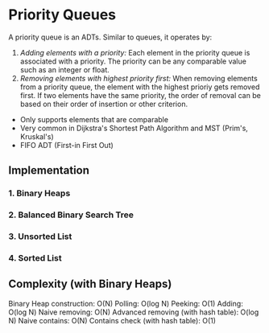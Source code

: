 # Priority Queues

A priority queue is an ADTs. Similar to queues, it operates by:

1. *Adding elements with a priority:* Each element in the priority queue is associated with a priority. The priority can be any comparable value such as an integer or float.
2. *Removing elements with highest priority first:* When removing elements from a priority queue, the element with the highest prioriy gets removed first. If two elements have the same priority, the order of removal can be based on their order of insertion or other criterion. 

- Only supports elements that are comparable
- Very common in Dijkstra's Shortest Path Algorithm and MST (Prim's, Kruskal's)
- FIFO ADT (First-in First Out)

## Implementation

### 1. Binary Heaps

### 2. Balanced Binary Search Tree

### 3. Unsorted List

### 4. Sorted List

## Complexity (with Binary Heaps)

Binary Heap construction: O(N)
Polling: O(log N)
Peeking: O(1)
Adding: O(log N)
Naive removing: O(N)
Advanced removing (with hash table): O(log N)
Naive contains: O(N)
Contains check (with hash table): O(1)
